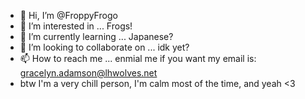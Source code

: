 - 👋 Hi, I’m @FroppyFrogo
- 👀 I’m interested in ... Frogs!
- 🌱 I’m currently learning ... Japanese?
- 💞️ I’m looking to collaborate on ... idk yet?
- 📫 How to reach me ... enmial me if you want my email is: gracelyn.adamson@lhwolves.net
- btw I'm a very chill person, I'm calm most of the time, and yeah <3
